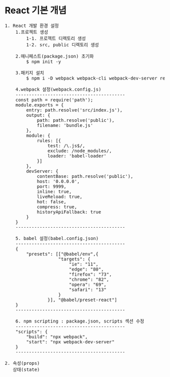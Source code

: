 # React 기본 개념

<pre>
1. React 개발 환경 설정
    1.프로젝트 생성
        1-1. 프로젝트 디렉토리 생성
        1-2. src, public 디렉토리 생성

    2.매니페스트(package.json) 초기화
        $ npm init -y

    3.패키지 설치
        $ npm i -D webpack webpack-cli webpack-dev-server react react-dom @babel/core babel-loader @babel/preset-env @babel/preset-react

    4.webpack 설정(webpack.config.js)
    -----------------------------------------
    const path = require('path');
    module.exports = {
        entry: path.resolve('src/index.js'),
        output: {
            path: path.resolve('public'),
            filename: 'bundle.js'
        },
        module: {
            rules: [{
                test: /\.js$/,
                exclude: /node_modules/,
                loader: 'babel-loader'
            }]
        },
        devServer: {
            contentBase: path.resolve('public'),
            host: '0.0.0.0',
            port: 9999,
            inline: true,
            liveReload: true,
            hot: false,
            compress: true,
            historyApiFallback: true
        }    
    }
    -----------------------------------------

    5. babel 설정(babel.config.json)
    -----------------------------------------
    {
        "presets": [["@babel/env",{
                    "targets": {
                        "ie": "11",
                        "edge": "80",
                        "firefox": "73",
                        "chrome": "82",
                        "opera": "69",
                        "safari": "13"
                    }
                }], "@babel/preset-react"]
    }
    -----------------------------------------

    6. npm scripting : package.json, scripts 섹션 수정
    -----------------------------------------
    "scripts": {
        "build": "npx webpack",
        "start": "npx webpack-dev-server"
    }
    -----------------------------------------

2. 속성(props)
   상태(state)
</pre>
